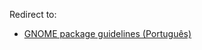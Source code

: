 Redirect to:

*   [GNOME package guidelines (Português)](/index.php/GNOME_package_guidelines_(Portugu%C3%AAs) "GNOME package guidelines (Português)")